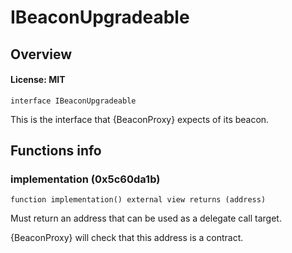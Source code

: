 # IBeaconUpgradeable

## Overview

#### License: MIT

```solidity
interface IBeaconUpgradeable
```

This is the interface that {BeaconProxy} expects of its beacon.
## Functions info

### implementation (0x5c60da1b)

```solidity
function implementation() external view returns (address)
```

Must return an address that can be used as a delegate call target.

{BeaconProxy} will check that this address is a contract.